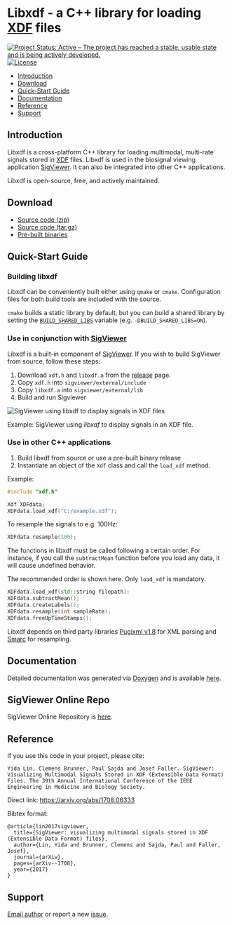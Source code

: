 # Libxdf - a C++ library for loading [XDF](https://github.com/sccn/xdf/wiki/Specifications "Extensible Data Format") files

[![Project Status: Active – The project has reached a stable, usable state and is being actively developed.](http://www.repostatus.org/badges/latest/active.svg)](http://www.repostatus.org/#active)
[![License](https://img.shields.io/github/license/xdf-modules/libxdf)](https://opensource.org/licenses/BSD-2-Clause)

* [Introduction](#intro)
* [Download](#download)
* [Quick-Start Guide](#quick)
* [Documentation](#doc)
* [Reference](#reference)
* [Support](#support)


## <a name="intro"></a>Introduction

Libxdf is a cross-platform C++ library for loading multimodal, multi-rate signals stored in [XDF](https://github.com/sccn/xdf/wiki/Specifications  "Extensible Data Format") files.
Libxdf is used in the  biosignal viewing application [SigViewer](https://github.com/cbrnr/sigviewer). It can also be integrated into other
C++ applications.

Libxdf is open-source, free, and actively maintained.


## <a name="download"></a>Download

* [Source code (zip)](https://github.com/Yida-Lin/libxdf/archive/0.94.zip)
* [Source code (tar.gz)](https://github.com/Yida-Lin/libxdf/archive/0.94.tar.gz)
* [Pre-built binaries](https://github.com/Yida-Lin/libxdf/releases)

## <a name="quick"></a>Quick-Start Guide

### Building libxdf
Libxdf can be conveniently built either using `qmake` or `cmake`. Configuration files for both build tools are included with the source.

`cmake` builds a static library by default, but you can build a shared library
by setting the
[`BUILD_SHARED_LIBS`](https://cmake.org/cmake/help/latest/variable/BUILD_SHARED_LIBS.html)
variable (e.g. `-DBUILD_SHARED_LIBS=ON`).

### Use in conjunction with [SigViewer](https://github.com/cbrnr/sigviewer)

Libxdf is a built-in component of [SigViewer](https://github.com/cbrnr/sigviewer). If you wish to build SigViewer from source, follow these steps:

1. Download `xdf.h` and `libxdf.a` from the [release](https://github.com/Yida-Lin/libxdf/releases) page.
2. Copy `xdf.h` into `sigviewer/external/include`
3. Copy `libxdf.a` into `sigviewer/external/lib`
4. Build and run Sigviewer


![SigViewer using _libxdf_ to display signals in XDF files](docs/Example.png)

Example: SigViewer using _libxdf_ to display signals in an XDF file.

### Use in other C++ applications

1. Build libxdf from source or use a pre-built binary release
2. Instantiate an object of the `Xdf` class and call the `load_xdf` method.

Example:

```C++
#include "xdf.h"

Xdf XDFdata;
XDFdata.load_xdf("C:/example.xdf");
```

To resample the signals to e.g. 100Hz:

```C++
XDFdata.resample(100);
```

The functions in libxdf must be called following a certain order. For instance, if you call the `subtractMean` function before you load any data, it will cause undefined behavior.

The recommended order is shown here. Only `load_xdf` is mandatory.

```C++
XDFdata.load_xdf(std::string filepath);
XDFdata.subtractMean();
XDFdata.createLabels();
XDFdata.resample(int sampleRate);
XDFdata.freeUpTimeStamps();
```

Libxdf depends on third party libraries [Pugixml v1.8](http://pugixml.org/) for XML parsing and [Smarc](http://audio-smarc.sourceforge.net/) for resampling.

## <a name="doc"></a> Documentation
Detailed documentation was generated via [Doxygen](http://www.stack.nl/~dimitri/doxygen/index.html) and is available [here](docs/html/class_xdf.html).

## <a name="SigViewer"></a> SigViewer Online Repo
SigViewer Online Repository is [here](repository/Updates.xml).

## <a name="reference"></a> Reference
If you use this code in your project, please cite:
```
Yida Lin, Clemens Brunner, Paul Sajda and Josef Faller. SigViewer: Visualizing Multimodal Signals Stored in XDF (Extensible Data Format) Files. The 39th Annual International Conference of the IEEE Engineering in Medicine and Biology Society.
```
Direct link: https://arxiv.org/abs/1708.06333

Bibtex format:
```
@article{lin2017sigviewer,
  title={SigViewer: visualizing multimodal signals stored in XDF (Extensible Data Format) files},
  author={Lin, Yida and Brunner, Clemens and Sajda, Paul and Faller, Josef},
  journal={arXiv},
  pages={arXiv--1708},
  year={2017}
}
```

## <a name="support"></a>Support
[Email author](mailto:yl3842@columbia.edu) or report a new [issue](https://github.com/Yida-Lin/libxdf/issues).
